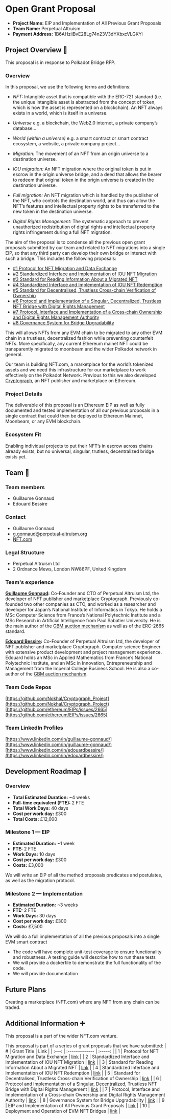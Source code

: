 # Open Grant Proposal

* **Project Name:** EIP and Implementation of All Previous Grant Proposals
* **Team Name:** Perpetual Altruism 
* **Payment Address:** 1B6AHziiBvE28Lg74n23V3dYXbxcVLGKYi

## Project Overview :page_facing_up: 

This proposal is in response to Polkadot Bridge RFP.
### Overview
In this proposal, we use the following terms and definitions:   
   
* *NFT:* Intangible asset that is compatible with the ERC-721 standard (i.e. the unique intangible asset is abstracted from the concept of token, which is how the asset is represented on a blockchain). An NFT always exists in a world, which is itself in a universe.   
   
* *Universe* e.g. a blockchain, the Web2.0 internet, a private company’s database…   
   
* *World (within a universe)* e.g. a smart contract or smart contract ecosystem, a website, a private company project…   
   
* *Migration:* The movement of an NFT from an origin universe to a destination universe.   
    
* *IOU migration:* An NFT migration where the original token is put in escrow in the origin universe bridge, and a deed that allows the bearer to redeem that original token in the origin universe is created in the destination universe.   
     
* *Full migration:* An NFT migration which is handled by the publisher of the NFT, who controls the destination world, and thus can allow the NFT’s features and intellectual property rights to be transferred to the new token in the destination universe.   
     
* *Digital Rights Management:* The systematic approach to prevent unauthorized redistribution of digital rights and intellectual property rights infringement during a full NFT migration.   


The aim of the proposal is to condense all the previous open grant proposals submitted by our team and related to NFT migrations into a single EIP, so that any third party can develop their own bridge or interact with such a bridge. This includes the following proposals:
* [#1 Protocol for NFT Migration and Data Exchange](./NFT_Bridge_Protocol_for_NFT_Migration_and_Data_Exchange.md)
* [#2 Standardized Interface and Implementation of IOU NFT Migration](./NFT_Bridge_Standardized_Interface_and_Implementation_of_IOU_NFT_Migration.md)
* [#3 Standard for Reading Information About a Migrated NFT](./NFT_Bridge_Standard_for_Reading_Information_About_a_Migrated_NFT.md)
* [#4 Standardized Interface and Implementation of IOU NFT Redemption](./NFT_Bridge_Standardized_Interface_and_Implementation_of_IOU_NFT_Redemption.md)
* [#5 Standard for Decentralised, Trustless Cross-chain Verification of Ownership](./NFT_Bridge_Standard_for_Decentralised_Trustless_Cross-chain_Verification_of_Ownership.md)
* [#6 Protocol and Implementation of a Singular, Decentralized, Trustless NFT Bridge with Digital Rights Management](./NFT_Bridge_Protocol_and_Implementation_of_a_Singular_Decentralized_Trustless_NFT_Bridge_with_Digital_Rights_Management.md)
* [#7 Protocol, Interface and Implementation of a Cross-chain Ownership and Digital Rights Management Authority](./NFT_Bridge_Protocol_Interface_and_Implementation_of_a_Cross-chain_Ownership_and_Digital_Rights_Management_Authority.md)
* [#8 Governance System for Bridge Upgradability](./NFT_Bridge_Governance_System_for_Bridge_Upgradability.md)

This will allows NFTs from any EVM chain to be migrated to any other EVM chain in a trustless, decentralized fashion while preventing counterfeit NFTs. More specifically, any current Ethereum mainet NFT could be transparently migrated to moonbeam and the wider Polkadot network in general.

Our team is building NFT.com, a marketplace for the world’s tokenized assets and we need this infrastructure for our marketplace to work effectively on the Polkadot Network. Previous to this we also developed [Cryptograph](https://cryptograph.co), an NFT publisher and marketplace on Ethereum.

### Project Details 
The deliverable of this proposal is an Ethereum EIP as well as fully documented and tested implementation of all our previous proposals in a single contract that could then be deployed to Ethereum Mainnet, Moonbeam, or any EVM blockchain.


### Ecosystem Fit 
Enabling individual projects to put their NFT’s in escrow across chains already exists, but no universal, singular, trutless, decentralized bridge exists yet. 


## Team :busts_in_silhouette:
### Team members
* Guillaume Gonnaud
* Edouard Bessire

### Contact
* Guillaume Gonnaud
* g.gonnaud@perpetual-altruism.org
* [NFT.com](http://NFT.com)

### Legal Structure 
* Perpetual Altruism Ltd
* 2 Ordnance Mews, London NW86PF, United Kingdom

### Team's experience
**[Guillaume Gonnaud](https://github.com/Nokhal):** Co-Founder and CTO of Perpetual Altruism Ltd, the developer of NFT publisher and marketplace Cryptograph. Previously co-founded two other companies as CTO, and worked as a researcher and developer for Japan’s National Institute of Informatics in Tokyo. He holds a MSc Computer Science from France’s National Polytechnic Institute and a MSc Research in Artificial Intelligence from Paul Sabatier University. He is the main author of the [GBM auction mechanism](https://medium.com/cryptograph/incentivised-bidding-the-gbm-auction-c6dae5a756e5) as well as of the ERC-2665 standard.

**[Edouard Bessire](https://github.com/edouardru):** Co-Founder of Perpetual Altruism Ltd, the developer of NFT publisher and marketplace Cryptograph. Computer science Engineer with extensive product development and project management experience. Edouard holds an MSc in Applied Mathematics from France’s National Polytechnic Institute, and an MSc in Innovation, Entrepreneurship and Management from the Imperial College Business School. He is also a co-author of the [GBM auction mechanism](https://medium.com/cryptograph/incentivised-bidding-the-gbm-auction-c6dae5a756e5).

### Team Code Repos
[https://github.com/Nokhal/Cryptograph_Project](https://github.com/Nokhal/Cryptograph_Project)   
[https://github.com/ethereum/EIPs/issues/2665](https://github.com/ethereum/EIPs/issues/2665)   

### Team LinkedIn Profiles
[https://www.linkedin.com/in/guillaume-gonnaud/](https://www.linkedin.com/in/guillaume-gonnaud/)   
[https://www.linkedin.com/in/edouardbessire/](https://www.linkedin.com/in/edouardbessire/)   


## Development Roadmap :nut_and_bolt: 
### Overview
* **Total Estimated Duration:** ~4 weeks
* **Full-time equivalent (FTE):**  2 FTE
* **Total Work Days:** 40 days
* **Cost per work day:** £300
* **Total Costs:** £12,000

### Milestone 1 — EIP 
* **Estimated Duration:** ~1 week
* **FTE:**  2 FTE
* **Work Days:** 10 days
* **Cost per work day:** £300
* **Costs:** £3,000

We will write an EIP of all the method proposals predicates and postulates, as well as the migration protocol.

### Milestone 2 — Implementation
* **Estimated Duration:** ~3 weeks
* **FTE:**  2 FTE
* **Work Days:** 30 days
* **Cost per work day:** £300
* **Costs:** £7,500

We will do a full implementation of all the previous proposals into a single EVM smart contract
* The code will have complete unit-test coverage to ensure functionality and robustness. A testing guide will describe how to run these tests   
* We will provide a dockerfile to demonstrate the full functionality of the code.   
* We will provide documentation   

## Future Plans
Creating a marketplace (NFT.com) where any NFT from any chain can be traded. 
## Additional Information :heavy_plus_sign: 
This proposal is a part of the wider NFT.com venture.


This proposal is part of a series of grant proposals that we have submitted:
|  #  | Grant Title   | Link  |
| :---: | :------------- | :-----: |
| 1      | Protocol for NFT Migration and Data Exchange |  [link](./NFT_Bridge_Protocol_for_NFT_Migration_and_Data_Exchange.md) |
| 2 | Standardized Interface and Implementation of IOU NFT Migration |  [link](./NFT_Bridge_Standardized_Interface_and_Implementation_of_IOU_NFT_Migration.md) |
| 3 | Standard for Reading Information About a Migrated NFT   |   [link](./NFT_Bridge_Standard_for_Reading_Information_About_a_Migrated_NFT.md) |
| 4 | Standardized Interface and Implementation of IOU NFT Redemption |   [link](./NFT_Bridge_Standardized_Interface_and_Implementation_of_IOU_NFT_Redemption.md) |
| 5 | Standard for Decentralised, Trustless Cross-chain Verification of Ownership |   [link](./NFT_Bridge_Standard_for_Decentralised_Trustless_Cross-chain_Verification_of_Ownership.md) |
| 6 |  Protocol and Implementation of a Singular, Decentralized, Trustless NFT Bridge with Digital Rights Management |   [link](./NFT_Bridge_Protocol_and_Implementation_of_a_Singular_Decentralized_Trustless_NFT_Bridge_with_Digital_Rights_Management.md) |
| 7 | Protocol, Interface and Implementation of a Cross-chain Ownership and Digital Rights Management Authority | [link](./NFT_Bridge_Protocol_Interface_and_Implementation_of_a_Cross-chain_Ownership_and_Digital_Rights_Management_Authority.md) |
| 8 | Governance System for Bridge Upgradability   |   [link](./NFT_Bridge_Governance_System_for_Bridge_Upgradability.md) |
| 9 | EIP and Implementation of All Previous Grant Proposals   |   [link](./NFT_Bridge_EIP_and_Implementation_of_All_Previous_Grant_Proposals.md) |
| 10 | Deployment and Operation of EVM NFT Bridges   |   [link](./NFT_Bridge_Deployment_and_Operation_of_EVM_NFT_Bridges.md) |



